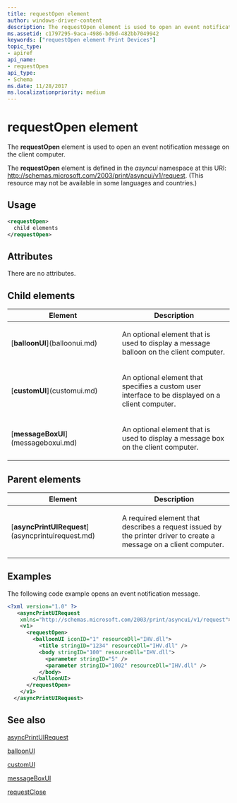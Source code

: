 ```yaml
---
title: requestOpen element
author: windows-driver-content
description: The requestOpen element is used to open an event notification message on the client computer.
ms.assetid: c1797295-9aca-4986-bd9d-482bb7049942
keywords: ["requestOpen element Print Devices"]
topic_type:
- apiref
api_name:
- requestOpen
api_type:
- Schema
ms.date: 11/28/2017
ms.localizationpriority: medium
---
```


# requestOpen element


The **requestOpen** element is used to open an event notification message on the client computer.

The **requestOpen** element is defined in the *asyncui* namespace at this URI: http://schemas.microsoft.com/2003/print/asyncui/v1/request. (This resource may not be available in some languages and countries.)

Usage
-----

```xml
<requestOpen>
  child elements
</requestOpen>
```

Attributes
----------

There are no attributes.

## Child elements


<table>
<colgroup>
<col width="50%" />
<col width="50%" />
</colgroup>
<thead>
<tr class="header">
<th>Element</th>
<th>Description</th>
</tr>
</thead>
<tbody>
<tr class="odd">
<td><p>[<strong>balloonUI</strong>](balloonui.md)</p></td>
<td><p></p>
<p>An optional element that is used to display a message balloon on the client computer.</p></td>
</tr>
<tr class="even">
<td><p>[<strong>customUI</strong>](customui.md)</p></td>
<td><p></p>
<p>An optional element that specifies a custom user interface to be displayed on a client computer.</p></td>
</tr>
<tr class="odd">
<td><p>[<strong>messageBoxUI</strong>](messageboxui.md)</p></td>
<td><p></p>
<p>An optional element that is used to display a message box on the client computer.</p></td>
</tr>
</tbody>
</table>

## Parent elements


<table>
<colgroup>
<col width="50%" />
<col width="50%" />
</colgroup>
<thead>
<tr class="header">
<th>Element</th>
<th>Description</th>
</tr>
</thead>
<tbody>
<tr class="odd">
<td><p>[<strong>asyncPrintUIRequest</strong>](asyncprintuirequest.md)</p></td>
<td><p></p>
<p>A required element that describes a request issued by the printer driver to create a message on a client computer.</p></td>
</tr>
</tbody>
</table>

Examples
--------

The following code example opens an event notification message.

```xml
<?xml version="1.0" ?>
   <asyncPrintUIRequest
    xmlns="http://schemas.microsoft.com/2003/print/asyncui/v1/request">
    <v1>
      <requestOpen>
        <balloonUI iconID="1" resourceDll="IHV.dll">
          <title stringID="1234" resourceDll="IHV.dll" />
          <body stringID="100" resourceDll="IHV.dll">
            <parameter stringID="5" />
            <parameter stringID="1002" resourceDll="IHV.dll" />
          </body>
        </balloonUI>
      </requestOpen>
    </v1>
  </asyncPrintUIRequest>
```

## See also

[asyncPrintUIRequest](asyncprintuirequest.md)

[balloonUI](balloonui.md)

[customUI](customui.md)

[messageBoxUI](messageboxui.md)

[requestClose](requestclose.md)
